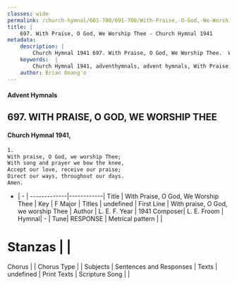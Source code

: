 ```yaml
---
classes: wide
permalink: /church-hymnal/601-700/691-700/With-Praise,-O-God,-We-Worship-Thee/
title: |
    697. With Praise, O God, We Worship Thee - Church Hymnal 1941
metadata:
    description: |
        Church Hymnal 1941 697. With Praise, O God, We Worship Thee.  With praise, O God, we worship Thee;  With song and prayer we bow the knee,  Accept our love, receive our praise;  Direct our ways, throughout our days.  Amen. 
    keywords:  |
        Church Hymnal 1941, adventhymnals, advent hymnals, With Praise, O God, We Worship Thee, With praise, O God, we worship Thee. 
    author: Brian Onang'o
---
```


#### Advent Hymnals
## 697. WITH PRAISE, O GOD, WE WORSHIP THEE
####  Church Hymnal 1941,

```txt
1.
With praise, O God, we worship Thee; 
With song and prayer we bow the knee, 
Accept our love, receive our praise; 
Direct our ways, throughout our days. 
Amen.

```

- |   -  |
-------------|------------|
Title | With Praise, O God, We Worship Thee |
Key | F Major |
Titles | undefined |
First Line | With praise, O God, we worship Thee |
Author | L. E. F.
Year | 1941
Composer| L. E. Froom |
Hymnal|  - |
Tune| RESPONSE |
Metrical pattern | |
# Stanzas |  |
Chorus |  |
Chorus Type |  |
Subjects | Sentences and Responses |
Texts | undefined |
Print Texts | 
Scripture Song |  |
    
